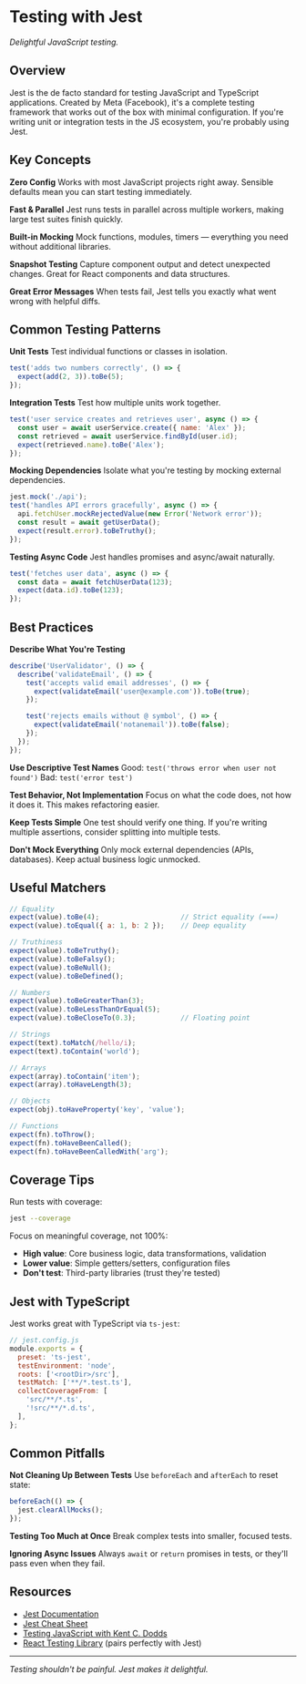 # Testing with Jest

_Delightful JavaScript testing._

## Overview

Jest is the de facto standard for testing JavaScript and TypeScript applications. Created by Meta (Facebook), it's a complete testing framework that works out of the box with minimal configuration. If you're writing unit or integration tests in the JS ecosystem, you're probably using Jest.

## Key Concepts

**Zero Config**
Works with most JavaScript projects right away. Sensible defaults mean you can start testing immediately.

**Fast & Parallel**
Jest runs tests in parallel across multiple workers, making large test suites finish quickly.

**Built-in Mocking**
Mock functions, modules, timers — everything you need without additional libraries.

**Snapshot Testing**
Capture component output and detect unexpected changes. Great for React components and data structures.

**Great Error Messages**
When tests fail, Jest tells you exactly what went wrong with helpful diffs.

## Common Testing Patterns

**Unit Tests**
Test individual functions or classes in isolation.
```javascript
test('adds two numbers correctly', () => {
  expect(add(2, 3)).toBe(5);
});
```

**Integration Tests**
Test how multiple units work together.
```javascript
test('user service creates and retrieves user', async () => {
  const user = await userService.create({ name: 'Alex' });
  const retrieved = await userService.findById(user.id);
  expect(retrieved.name).toBe('Alex');
});
```

**Mocking Dependencies**
Isolate what you're testing by mocking external dependencies.
```javascript
jest.mock('./api');
test('handles API errors gracefully', async () => {
  api.fetchUser.mockRejectedValue(new Error('Network error'));
  const result = await getUserData();
  expect(result.error).toBeTruthy();
});
```

**Testing Async Code**
Jest handles promises and async/await naturally.
```javascript
test('fetches user data', async () => {
  const data = await fetchUserData(123);
  expect(data.id).toBe(123);
});
```

## Best Practices

**Describe What You're Testing**
```javascript
describe('UserValidator', () => {
  describe('validateEmail', () => {
    test('accepts valid email addresses', () => {
      expect(validateEmail('user@example.com')).toBe(true);
    });

    test('rejects emails without @ symbol', () => {
      expect(validateEmail('notanemail')).toBe(false);
    });
  });
});
```

**Use Descriptive Test Names**
Good: `test('throws error when user not found')`
Bad: `test('error test')`

**Test Behavior, Not Implementation**
Focus on what the code does, not how it does it. This makes refactoring easier.

**Keep Tests Simple**
One test should verify one thing. If you're writing multiple assertions, consider splitting into multiple tests.

**Don't Mock Everything**
Only mock external dependencies (APIs, databases). Keep actual business logic unmocked.

## Useful Matchers

```javascript
// Equality
expect(value).toBe(4);                    // Strict equality (===)
expect(value).toEqual({ a: 1, b: 2 });    // Deep equality

// Truthiness
expect(value).toBeTruthy();
expect(value).toBeFalsy();
expect(value).toBeNull();
expect(value).toBeDefined();

// Numbers
expect(value).toBeGreaterThan(3);
expect(value).toBeLessThanOrEqual(5);
expect(value).toBeCloseTo(0.3);           // Floating point

// Strings
expect(text).toMatch(/hello/i);
expect(text).toContain('world');

// Arrays
expect(array).toContain('item');
expect(array).toHaveLength(3);

// Objects
expect(obj).toHaveProperty('key', 'value');

// Functions
expect(fn).toThrow();
expect(fn).toHaveBeenCalled();
expect(fn).toHaveBeenCalledWith('arg');
```

## Coverage Tips

Run tests with coverage:
```bash
jest --coverage
```

Focus on meaningful coverage, not 100%:
- **High value**: Core business logic, data transformations, validation
- **Lower value**: Simple getters/setters, configuration files
- **Don't test**: Third-party libraries (trust they're tested)

## Jest with TypeScript

Jest works great with TypeScript via `ts-jest`:

```javascript
// jest.config.js
module.exports = {
  preset: 'ts-jest',
  testEnvironment: 'node',
  roots: ['<rootDir>/src'],
  testMatch: ['**/*.test.ts'],
  collectCoverageFrom: [
    'src/**/*.ts',
    '!src/**/*.d.ts',
  ],
};
```

## Common Pitfalls

**Not Cleaning Up Between Tests**
Use `beforeEach` and `afterEach` to reset state:
```javascript
beforeEach(() => {
  jest.clearAllMocks();
});
```

**Testing Too Much at Once**
Break complex tests into smaller, focused tests.

**Ignoring Async Issues**
Always `await` or `return` promises in tests, or they'll pass even when they fail.

## Resources

- [Jest Documentation](https://jestjs.io)
- [Jest Cheat Sheet](https://github.com/sapegin/jest-cheat-sheet)
- [Testing JavaScript with Kent C. Dodds](https://testingjavascript.com)
- [React Testing Library](https://testing-library.com/react) (pairs perfectly with Jest)

---

_Testing shouldn't be painful. Jest makes it delightful._
